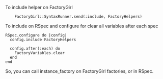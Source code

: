To include helper on FactoryGirl
    
        FactoryGirl::SyntaxRunner.send(:include, FactoryHelpers)

To include on RSpec and configure for clear all variables after each spec
    
    RSpec.configure do |config|
      config.include FactoryHelpers

      config.after(:each) do
        FactoryVariables.clear
      end
    end

So, you can call instance_factory on FactoryGirl factories, or in RSpec.

